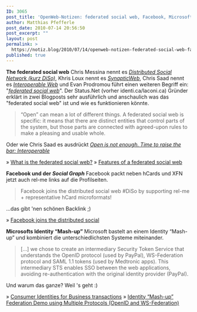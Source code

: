 ```yaml
---
ID: 3065
post_title: 'OpenWeb-Notizen: federated social web, Facebook, Microsoft'
author: Matthias Pfefferle
post_date: 2010-07-14 20:56:50
post_excerpt: ""
layout: post
permalink: >
  https://notiz.blog/2010/07/14/openweb-notizen-federated-social-web-facebook-microsoft/
published: true
---
```

<strong>The federated social web</strong>
Chris Messina nennt es <em><a href="http://diso-project.org/">Distributed Social Network (kurz DiSo)</a></em>, Khris Loux nennt es <em><a href="http://synapticweb.org/">SynapticWeb</a></em>, Chris Saad nennt es <em><a href="http://blog.areyoupayingattention.com/2010/04/open-is-not-enough-time-to-raise-the-bar-interoperable/">Interoperable Web</a></em> und Evan Prodromou führt einen weiteren Begriff ein: "<em><a href="http://federatedsocialweb.net/wiki/Main_Page">federated social web</a></em>". Der Status.Net (vorher identi.ca/laconi.ca) Gründer erklärt in zwei Blogposts sehr ausführlich und anschaulich was das "federated social web" ist und wie es funktionieren könnte.

<blockquote>“Open” can mean a lot of different things. A federated social web is specific: it means that there are distinct entities that control parts of the system, but those parts are connected with agreed-upon rules to make a pleasing and usable whole.</blockquote>

Oder wie Chris Saad es ausdrückt <cite><a href="http://blog.areyoupayingattention.com/2010/04/open-is-not-enough-time-to-raise-the-bar-interoperable/">Open is not enough. Time to raise the bar: Interoperable</a></cite>

&raquo; <a href="http://status.net/2010/07/13/what-is-the-federated-social-web" rel="bookmark">What is the federated social web?</a>
&raquo; <a href="http://status.net/2010/07/14/features-of-a-federated-social-web" rel="bookmark">Features of a federated social web</a>

<strong>Facebook und der <em>Social Graph</em></strong>
Facebook packt neben hCards und XFN jetzt auch rel-me links auf die Profilseiten.

<blockquote>Facebook joins the distributed social web #DiSo by supporting rel-me + representative hCard microformats!</blockquote>

...das gibt 'nen schönen Backlink ;)

&raquo; <a href="http://tantek.com/2010/191/t1/facebook-distributed-social-web-diso-rel-me-representative-hcard-microformats">Facebook joins the distributed social</a>

<strong>Microsofts Identity “Mash-up”</strong>
Microsoft bastelt an einem Identity “Mash-up” und kombiniert die unterschiedlichsten Systeme miteinander.

<blockquote>[...] we chose to create an intermediary Security Token Service that understands the OpenID protocol (used by PayPal), WS-Federation protocol and SAML 1.1 tokens (used by Medtronic apps). This intermediary STS enables SSO between the web applications, avoiding re-authentication with the original identity provider (PayPal).</blockquote>

Und warum das ganze? Weil 's geht :)

&raquo; <a href="http://blogs.southworks.net/mwoloski/2010/07/12/consumer-identities-for-business-transactions/" rel="bookmark">Consumer Identities for Business transactions</a>
&raquo; <a href="http://blogs.msdn.com/b/interoperability/archive/2010/06/24/identity-mash-up-federation-demo-using-multiple-protocols-openid-and-ws-federation.aspx" rel="bookmark">Identity “Mash-up” Federation Demo using Multiple Protocols (OpenID and WS-Federation)</a>